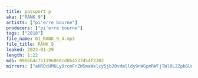 ```yaml
---
title: passport p
aka: ["RANK 9"]
artists: ["pi'erre bourne"]
producers: ["pi'erre bourne"]
tags: ["2018"]
file_name: 01_RANK_9_4.mp3
file_title: RANK 9
leaked: 2023-01-29
length: 1:22
md5: 0966b4c751196060cd864537454f2302
mirrors: ["aHR0cHM6Ly9rcmFrZW5maWxlcy5jb20vdmlldy9nWGpmRWFjTWl0L2ZpbGUuaHRtbA==", "aHR0cHM6Ly9kYnJlZS5vcmcvdi81NjNkNzQ="]
---
```

